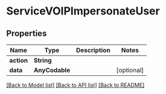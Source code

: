 # ServiceVOIPImpersonateUser

## Properties
Name | Type | Description | Notes
------------ | ------------- | ------------- | -------------
**action** | **String** |  | 
**data** | **AnyCodable** |  | [optional] 

[[Back to Model list]](../README.md#documentation-for-models) [[Back to API list]](../README.md#documentation-for-api-endpoints) [[Back to README]](../README.md)


